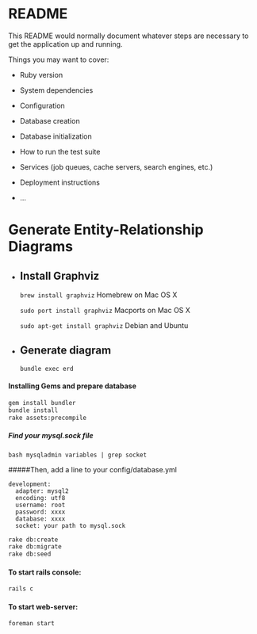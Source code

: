 # README

This README would normally document whatever steps are necessary to get the
application up and running.

Things you may want to cover:

* Ruby version

* System dependencies

* Configuration

* Database creation

* Database initialization

* How to run the test suite

* Services (job queues, cache servers, search engines, etc.)

* Deployment instructions

* ...
# Generate Entity-Relationship Diagrams

* ## Install Graphviz

  `brew install graphviz`            Homebrew on Mac OS X

  `sudo port install graphviz`       Macports on Mac OS X

  `sudo apt-get install graphviz`    Debian and Ubuntu

* ## Generate diagram

  `bundle exec erd`


#### Installing Gems and prepare database
```bash
gem install bundler
bundle install
rake assets:precompile
```

##### Find your mysql.sock file

```bash mysqladmin variables | grep socket ```

#####Then, add a line to your config/database.yml

```
development:
  adapter: mysql2
  encoding: utf8
  username: root
  password: xxxx
  database: xxxx
  socket: your path to mysql.sock
```

```bash
rake db:create
rake db:migrate
rake db:seed
```

#### To start rails console:
```bash
rails c
```

#### To start web-server:
```bash
foreman start
```
